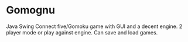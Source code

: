 # Gomognu
Java Swing Connect five/Gomoku game with GUI and a decent engine. 2 player mode or play against engine. Can save and load games. 
